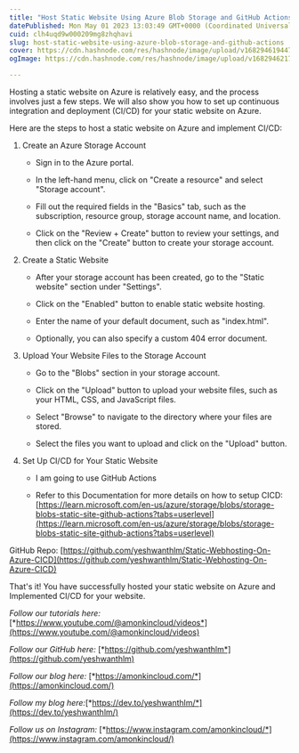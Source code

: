 ```yaml
---
title: "Host Static Website Using Azure Blob Storage and GitHub Actions"
datePublished: Mon May 01 2023 13:03:49 GMT+0000 (Coordinated Universal Time)
cuid: clh4uqd9w000209mg8zhqhavi
slug: host-static-website-using-azure-blob-storage-and-github-actions
cover: https://cdn.hashnode.com/res/hashnode/image/upload/v1682946194476/5dd21f52-58cc-4c97-ac42-506b14942df7.png
ogImage: https://cdn.hashnode.com/res/hashnode/image/upload/v1682946217281/ce292902-2b56-498c-98a2-48c4330af11e.png

---
```


Hosting a static website on Azure is relatively easy, and the process involves just a few steps. We will also show you how to set up continuous integration and deployment (CI/CD) for your static website on Azure.

Here are the steps to host a static website on Azure and implement CI/CD:

1. Create an Azure Storage Account
    
    * Sign in to the Azure portal.
        
    * In the left-hand menu, click on "Create a resource" and select "Storage account".
        
    * Fill out the required fields in the "Basics" tab, such as the subscription, resource group, storage account name, and location.
        
    * Click on the "Review + Create" button to review your settings, and then click on the "Create" button to create your storage account.
        
2. Create a Static Website
    
    * After your storage account has been created, go to the "Static website" section under "Settings".
        
    * Click on the "Enabled" button to enable static website hosting.
        
    * Enter the name of your default document, such as "index.html".
        
    * Optionally, you can also specify a custom 404 error document.
        
3. Upload Your Website Files to the Storage Account
    
    * Go to the "Blobs" section in your storage account.
        
    * Click on the "Upload" button to upload your website files, such as your HTML, CSS, and JavaScript files.
        
    * Select "Browse" to navigate to the directory where your files are stored.
        
    * Select the files you want to upload and click on the "Upload" button.
        
4. Set Up CI/CD for Your Static Website
    
    * I am going to use GitHub Actions
        
    * Refer to this Documentation for more details on how to setup CICD: [https://learn.microsoft.com/en-us/azure/storage/blobs/storage-blobs-static-site-github-actions?tabs=userlevel](https://learn.microsoft.com/en-us/azure/storage/blobs/storage-blobs-static-site-github-actions?tabs=userlevel)
        

GitHub Repo: [https://github.com/yeshwanthlm/Static-Webhosting-On-Azure-CICD](https://github.com/yeshwanthlm/Static-Webhosting-On-Azure-CICD)

That's it! You have successfully hosted your static website on Azure and Implemented CI/CD for your website.

*Follow our tutorials here:* [*https://www.youtube.com/@amonkincloud/videos*](https://www.youtube.com/@amonkincloud/videos)

*Follow our GitHub here:* [*https://github.com/yeshwanthlm*](https://github.com/yeshwanthlm)

*Follow our blog here:* [*https://amonkincloud.com/*](https://amonkincloud.com/)

*Follow my blog here:*[*https://dev.to/yeshwanthlm/*](https://dev.to/yeshwanthlm/)

*Follow us on Instagram:* [*https://www.instagram.com/amonkincloud/*](https://www.instagram.com/amonkincloud/)